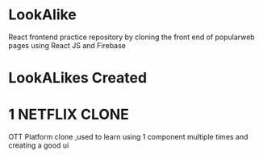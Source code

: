 # LookAlike
React frontend practice repository by cloning the front end of popularweb pages using React JS and Firebase

# LookALikes Created

# 1 NETFLIX CLONE

OTT Platform clone ,used to learn using 1 component multiple times and creating a good ui
